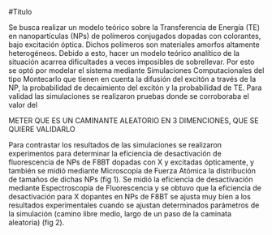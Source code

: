 #Titulo

Se busca realizar un modelo teórico sobre la Transferencia de Energía (TE) en nanopartículas (NPs) de polímeros conjugados dopadas con colorantes, bajo excitación óptica. Dichos polímeros son materiales amorfos altamente heterogéneos. Debido a esto, hacer un modelo teórico analítico de la situación acarrea dificultades a veces imposibles de sobrellevar. Por esto se optó por modelar el sistema mediante Simulaciones Computacionales del tipo Montecarlo que tienen en cuenta la difusión del excitón a través de la NP, la probabilidad de decaimiento del excitón y la probabilidad de TE.
Para validad las simulaciones se realizaron pruebas donde se corroboraba el valor del 

METER QUE ES UN CAMINANTE ALEATORIO EN 3 DIMENCIONES, QUE SE QUIERE VALIDARLO

Para contrastar los resultados de las simulaciones se realizaron experimentos para determinar la eficiencia de desactivación de fluorescencia de NPs de F8BT dopadas con  X y excitadas ópticamente, y también se midió mediante Microscopía de Fuerza Atómica la distribución de tamaños de dichas NPs (fig 1). Se midió la eficiencia de desactivación mediante Espectroscopía de Fluorescencia y se obtuvo que la eficiencia de desactivación para X dopantes en NPs de F8BT se ajusta muy bien a los resultados experimentales cuando se ajustan determinados parámetros de la simulación (camino libre medio, largo de un paso de la caminata aleatoria) (fig 2).
